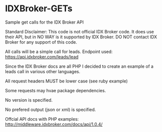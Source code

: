 # IDXBroker-GETs
Sample get calls for the IDX Broker API

Standard Disclaimer: This code is not official IDX Broker code. It does use their API, but in NO WAY is it supported by IDX Broker. DO NOT contact IDX Broker for any support of this code.

All calls will be a simple call for leads. Endpoint used: https://api.idxbroker.com/leads/lead


Since the IDX Broker docs are all PHP I decided to create an example of a leads call in various other languages.

All request headers MUST be lower case (see ruby example)

Some requests may hvae package dependencies.

No version is specified.

No prefered output (json or xml) is specified.

Offcial API docs with PHP examples: http://middleware.idxbroker.com/docs/api/1.0.4/
